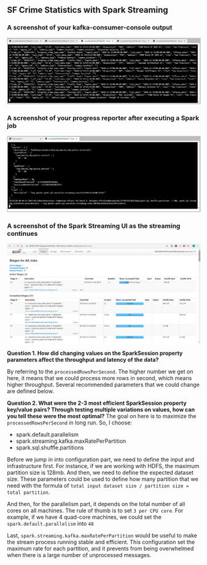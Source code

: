 ## SF Crime Statistics with Spark Streaming 

### A screenshot of your kafka-consumer-console output
![](kafka-consumer-console.png)

### A screenshot of your progress reporter after executing a Spark job
![](spark-job.png)

### A screenshot of the Spark Streaming UI as the streaming continues
![](spark-ui.png)

**Question 1. How did changing values on the SparkSession property parameters affect the throughput and latency of the data?**

By referring to the `processedRowsPerSecond`. The higher number we get on here, it means that we could process more rows in second, which means higher throughput. Several recommended parameters that we could change are defined below.


**Question 2. What were the 2-3 most efficient SparkSession property key/value pairs? Through testing multiple variations on values, how can you tell these were the most optimal?**
The goal on here is to maximize the `processedRowsPerSecond` in long run. So, I choose:
- spark.default.parallelism
- spark.streaming.kafka.maxRatePerPartition
- spark.sql.shuffle.partitions

Before we jump in into configuration part, we need to define the input and infrastructure first. For instance, if we are working with HDFS, the maximum partition size is 128mb. And then, we need to define the expected dataset size. These parameters could be used to define how many partition that we need with the formula of `total input dataset size / partition size = total partition`.

And then, for the parallelism part, it depends on the total number of all cores on all machines. The rule of thumb is to set `3 per CPU core`. For example, if we have 4 quad-core machines, we could set the `spark.default.parallelism` into `48`

Last, `spark.streaming.kafka.maxRatePerPartition` would be useful to make the stream process running stable and efficient. This configuration set the maximum rate for each partition, and it prevents from being overwhelmed when there is a large number of unprocessed messages. 
